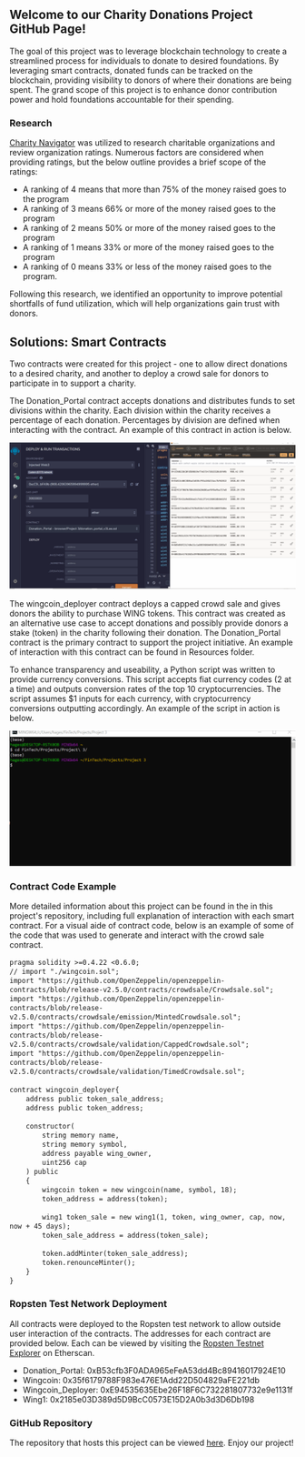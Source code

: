 ## Welcome to our Charity Donations Project GitHub Page!

The goal of this project was to leverage blockchain technology to create a streamlined process for individuals to donate to desired foundations.  By leveraging smart contracts, donated funds can be tracked on the blockchain, providing visibility to donors of where their donations are being spent.  The grand scope of this project is to enhance donor contribution power and hold foundations accountable for their spending. 

### Research

[Charity Navigator](https://www.charitynavigator.org) was utilized to research charitable organizations and review organization ratings.  Numerous factors are considered when providing ratings, but the below outline provides a brief scope of the ratings:

  - A ranking of 4 means that more than 75% of the money raised goes to the program
  - A ranking of 3 means 66% or more of the money raised goes to the program
  - A ranking of 2 means 50% or more of the money raised goes to the program
  - A ranking of 1 means 33% or more of the money raised goes to the program
  - A ranking of 0 means 33% or less of the money raised goes to the program.
  
Following this research, we identified an opportunity to improve potential shortfalls of fund utilization, which will help organizations gain trust with donors. 

## Solutions: Smart Contracts
Two contracts were created for this project - one to allow direct donations to a desired charity, and another to deploy a crowd sale for donors to participate in to support a charity. 

The Donation_Portal contract accepts donations and distributes funds to set divisions within the charity.  Each division within the charity receives a percentage of each donation.  Percentages by division are defined when interacting with the contract.  An example of this contract in action is below.  

![Deposit Demo](depositCONTRACT.gif)

The wingcoin_deployer contract deploys a capped crowd sale and gives donors the ability to purchase WING tokens.  This contract was created as an alternative use case to accept donations and possibly provide donors a stake (token) in the charity following their donation.  The Donation_Portal contract is the primary contract to support the project initiative. An example of interaction with this contract can be found in Resources folder. 

To enhance transparency and useability, a Python script was written to provide currency conversions.  This script accepts fiat currency codes (2 at a time) and outputs conversion rates of the top 10 cryptocurrencies.  The script assumes $1 inputs for each currency, with cryptocurrency conversions outputting accordingly.  An example of the script in action is below. 

![Currency Conversions](conversions_python2.gif)

### Contract Code Example

More detailed information about this project can be found in the in this project's repository, including full explanation of interaction with each smart contract.  For a visual aide of contract code, below is an example of some of the code that was used to generate and interact with the crowd sale contract. 
```
pragma solidity >=0.4.22 <0.6.0;
// import "./wingcoin.sol";
import "https://github.com/OpenZeppelin/openzeppelin-contracts/blob/release-v2.5.0/contracts/crowdsale/Crowdsale.sol";
import "https://github.com/OpenZeppelin/openzeppelin-contracts/blob/release-v2.5.0/contracts/crowdsale/emission/MintedCrowdsale.sol";
import "https://github.com/OpenZeppelin/openzeppelin-contracts/blob/release-v2.5.0/contracts/crowdsale/validation/CappedCrowdsale.sol";
import "https://github.com/OpenZeppelin/openzeppelin-contracts/blob/release-v2.5.0/contracts/crowdsale/validation/TimedCrowdsale.sol";
    
contract wingcoin_deployer{
    address public token_sale_address;
    address public token_address;
    
    constructor(
        string memory name,
        string memory symbol,
        address payable wing_owner,
        uint256 cap
    ) public
    {
        wingcoin token = new wingcoin(name, symbol, 18);
        token_address = address(token);
        
        wing1 token_sale = new wing1(1, token, wing_owner, cap, now, now + 45 days);
        token_sale_address = address(token_sale);
        
        token.addMinter(token_sale_address);
        token.renounceMinter();
    }
}

```

### Ropsten Test Network Deployment 

All contracts were deployed to the Ropsten test network to allow outside user interaction of the contracts.  The addresses for each contract are provided below.  Each can be viewed by visiting the [Ropsten Testnet Explorer](https://ropsten.etherscan.io/) on Etherscan.

  - Donation_Portal: 0xB53cfb3F0ADA965eFeA53dd4Bc89416017924E10
  - Wingcoin: 0x35f6179788F983e476E1Add22D504829aFE221db
  - Wingcoin_Deployer: 0xE94535635Ebe26F18F6C732281807732e9e1131f
  - Wing1: 0x2185e03D389d5D9BcC0573E15D2A0b3d3D6Db198


### GitHub Repository

The repository that hosts this project can be viewed [here](https://github.com/hageslel/Charity-Donations-on-Blockchain).  Enjoy our project!  
